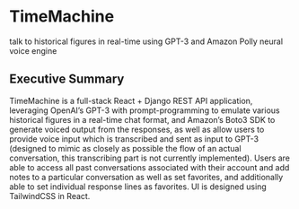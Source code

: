 # TimeMachine
talk to historical figures in real-time using GPT-3 and Amazon Polly neural voice engine


## Executive Summary

TimeMachine is a full-stack React + Django REST API application, leveraging OpenAI’s GPT-3 with prompt-programming to emulate various historical figures in a real-time chat format, and Amazon’s Boto3 SDK to generate voiced output from the responses, as well as allow users to provide voice input which is transcribed and sent as input to GPT-3 (designed to mimic as closely as possible the flow of an actual conversation, this transcribing part is not currently implemented).  Users are able to access all past conversations associated with their account and add notes to a particular conversation as well as set favorites, and additionally able to set individual response lines as favorites.  UI is designed using TailwindCSS in React.


